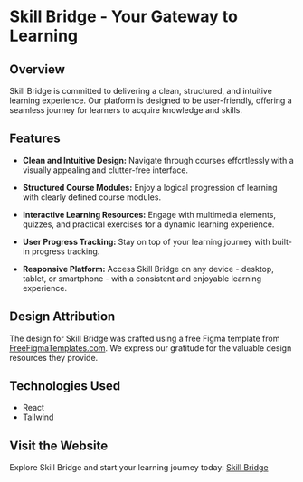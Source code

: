# Skill Bridge - Your Gateway to Learning



## Overview

Skill Bridge is committed to delivering a clean, structured, and intuitive learning experience. Our platform is designed to be user-friendly, offering a seamless journey for learners to acquire knowledge and skills.

## Features

- **Clean and Intuitive Design:** Navigate through courses effortlessly with a visually appealing and clutter-free interface.
  
- **Structured Course Modules:** Enjoy a logical progression of learning with clearly defined course modules.

- **Interactive Learning Resources:** Engage with multimedia elements, quizzes, and practical exercises for a dynamic learning experience.

- **User Progress Tracking:** Stay on top of your learning journey with built-in progress tracking.

- **Responsive Platform:** Access Skill Bridge on any device - desktop, tablet, or smartphone - with a consistent and enjoyable learning experience.

## Design Attribution

The design for Skill Bridge was crafted using a free Figma template from [FreeFigmaTemplates.com](https://freefigmatemplates.com). We express our gratitude for the valuable design resources they provide.

## Technologies Used

- React
- Tailwind

## Visit the Website

Explore Skill Bridge and start your learning journey today: [Skill Bridge](#)
